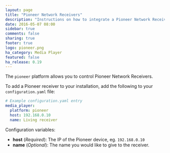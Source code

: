 ```yaml
---
layout: page
title: "Pioneer Network Receivers"
description: "Instructions on how to integrate a Pioneer Network Receivers into Home Assistant."
date: 2016-05-07 08:00
sidebar: true
comments: false
sharing: true
footer: true
logo: pioneer.png
ha_category: Media Player
featured: false
ha_release: 0.19
---
```


The `pioneer` platform allows you to control Pioneer Network Receivers.

To add a Pioneer receiver to your installation, add the following to your `configuration.yaml` file:

```yaml
# Example configuration.yaml entry
media_player:
  platform: pioneer
  host: 192.168.0.10
  name: Living receiver
```

Configuration variables:

- **host** (*Required*): The IP of the Pioneer device,  eg. `192.168.0.10`
- **name** (*Optional*): The name you would like to give to the receiver.

